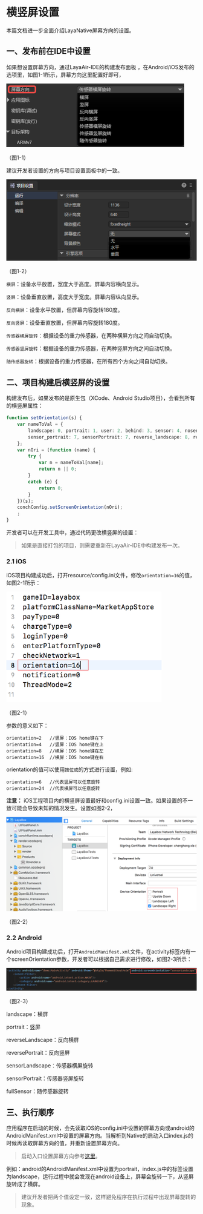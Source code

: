 #  横竖屏设置

本篇文档进一步全面介绍LayaNative屏幕方向的设置。

## 一、发布前在IDE中设置

如果想设置屏幕方向，通过LayaAir-IDE的构建发布面板 ，在Android/iOS发布的选项里，如图1-1所示，屏幕方向这里配置好即可，

![1-1](img/1-1.png)

（图1-1）

建议开发者设置的方向与项目设置面板中的一致。

![1-2](img/1-2.png)

（图1-2）

`横屏`：设备水平放置，宽度大于高度。屏幕内容横向显示。

`竖屏`：设备垂直放置，高度大于宽度。屏幕内容纵向显示。

`反向横屏`：设备水平放置，但屏幕内容旋转180度。

`反向竖屏`：设备垂直放置，但屏幕内容旋转180度。

`传感器横屏旋转`：根据设备的重力传感器，在两种横屏方向之间自动切换。

`传感器竖屏旋转`：根据设备的重力传感器，在两种竖屏方向之间自动切换。

`随传感器旋转`：根据设备的重力传感器，在所有四个方向之间自动切换。



## 二、项目构建后横竖屏的设置

构建发布后，如果发布的是原生包（XCode、Android Studio项目），会看到所有的横竖屏属性：

```typescript
function setOrientation(s) {
    var nameToVal = {
        landscape: 0, portrait: 1, user: 2, behind: 3, sensor: 4, nosensor: 5, sensor_landscape: 6, sensorLandscape: 6,
        sensor_portrait: 7, sensorPortrait: 7, reverse_landscape: 8, reverseLandscape: 8, reverse_portrait: 9, reversePortrait: 9, full_sensor: 10, fullSensor: 10,
    };
    var nOri = (function (name) {
        try {
            var n = nameToVal[name];
            return n || 0;
        }
        catch (e) {
            return 0;
        }
    })(s);
    conchConfig.setScreenOrientation(nOri);
    ;
}
```

开发者可以在开发工具中，通过代码更改横竖屏的设置：

> 如果是直接打包的项目，则需要重新在LayaAir-IDE中构建发布一次。



### 2.1 iOS

iOS项目构建成功后，打开resource/config.ini文件，修改`orientation=16`的值，如图2-1所示：

<img src="img/2-1.png" alt="2-1" style="zoom:80%;" />

（图2-1）

参数的意义如下：
```
orientation=2   //竖屏：IOS home键在下   
orientation=4   //竖屏：IOS home键在上   
orientation=8   //横屏：IOS home键在左   
orientation=16  //横屏：IOS home键在右   
```
orientation的值可以使用`按位或`的方式进行设置，例如:
```   
orientation=6   //代表竖屏可以任意旋转  
orientation=24  //代表横屏可以任意旋转  
```

**注意：** iOS工程项目内的横竖屏设置最好和config.ini设置一致。如果设置的不一致可能会导致未知的情况发生。设置如图2-2，

<img src="img/2-2.png" alt="2-2" style="zoom: 50%;" />

（图2-2）



### 2.2 Android

Android项目构建成功后，打开`AndroidManifest.xml`文件，在activity标签内有一个screenOrientation参数，开发者可以根据自己需求进行修改，如图2-3所示：

<img src="img/2-3.png" alt="2-3" style="zoom:80%;" />

（图2-3）

landscape：横屏

portrait：竖屏

reverseLandscape：反向横屏

reversePortrait：反向竖屏

sensorLandscape：传感器横屏旋转

sensorPortrait：传感器竖屏旋转

fullSensor：随传感器旋转



## 三、执行顺序

应用程序在启动的时候，会先读取iOS的config.ini中设置的屏幕方向或android的AndroidManifest.xml中设置的屏幕方向。当解析到Native的启动入口index.js的时候再读取屏幕方向的值，并重新设置屏幕方向。  

> 启动入口设置屏幕方向参考[这里](../native_index/readme.md)。

例如：android的AndroidManifest.xml中设置为portrait，index.js中的标签设置为landscape，运行过程中就会发现在android设备上，屏幕会旋转一下，从竖屏旋转成了横屏。

> 建议开发者把两个值设定一致，这样避免程序在执行过程中出现屏幕旋转的现象。